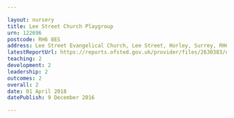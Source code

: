 ```yaml
---

layout: nursery
title: Lee Street Church Playgroup
urn: 122696
postcode: RH6 8ES
address: Lee Street Evangelical Church, Lee Street, Horley, Surrey, RH6 8ES
latestReportUrl: https://reports.ofsted.gov.uk/provider/files/2630383/urn/122696.pdf
teaching: 2
development: 2
leadership: 2
outcomes: 2
overall: 2
date: 01 April 2018 
datePublish: 9 December 2016

---
```


